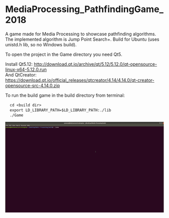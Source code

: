 # MediaProcessing_PathfindingGame_2018
A game made for Media Processing to showcase pathfinding algorithms. The implemented algorithm is Jump Point Search+. Build for Ubuntu (uses unistd.h lib, so no Windows build).

To open the project in the Game directory you need Qt5.

Install Qt5.12: http://download.qt.io/archive/qt/5.12/5.12.0/qt-opensource-linux-x64-5.12.0.run <br>
And QtCreator: https://download.qt.io/official_releases/qtcreator/4.14/4.14.0/qt-creator-opensource-src-4.14.0.zip

To run the build game in the build directory from terminal:

	  cd <build dir>
	  export LD_LIBRARY_PATH=$LD_LIBRARY_PATH:./lib
	  ./Game

[![IMAGE "demo of application"](https://github.com/YannouRavoet/MediaProcessing_PathfindingGame_2018/blob/master/PathfindingDemo.gif)](https://github.com/YannouRavoet/MediaProcessing_PathfindingGame_2018/blob/master/PathfindingDemo.gif)
